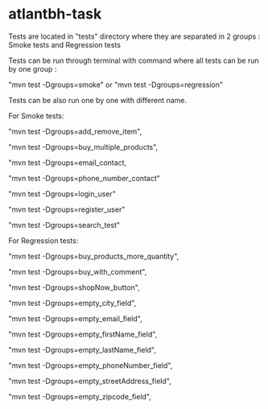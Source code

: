 # atlantbh-task
Tests are located in "tests" directory where they are separated in 2 groups : Smoke tests and Regression tests

Tests can be run through terminal with command where all tests can be run by one group :

"mvn test -Dgroups=smoke" or "mvn test -Dgroups=regression"

Tests can be also run one by one with different name.

For Smoke tests:

"mvn test -Dgroups=add_remove_item", 

"mvn test -Dgroups=buy_multiple_products",

"mvn test -Dgroups=email_contact,

"mvn test -Dgroups=phone_number_contact"

"mvn test -Dgroups=login_user"

"mvn test -Dgroups=register_user"

"mvn test -Dgroups=search_test"

For Regression tests:

"mvn test -Dgroups=buy_products_more_quantity",

"mvn test -Dgroups=buy_with_comment",

"mvn test -Dgroups=shopNow_button",

"mvn test -Dgroups=empty_city_field",

"mvn test -Dgroups=empty_email_field",

"mvn test -Dgroups=empty_firstName_field",

"mvn test -Dgroups=empty_lastName_field",

"mvn test -Dgroups=empty_phoneNumber_field",

"mvn test -Dgroups=empty_streetAddress_field",

"mvn test -Dgroups=empty_zipcode_field",
